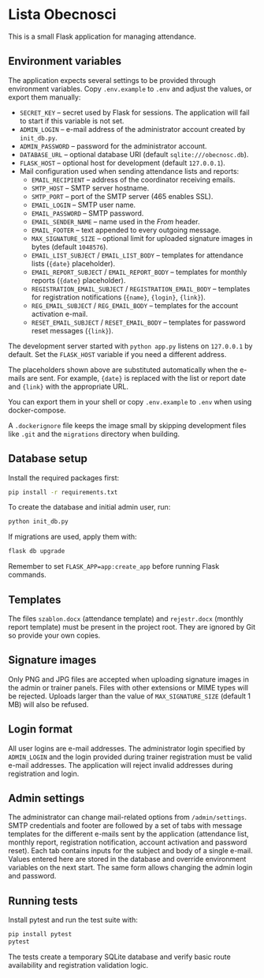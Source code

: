 # Lista Obecnosci

This is a small Flask application for managing attendance.

## Environment variables

The application expects several settings to be provided through environment variables.
Copy `.env.example` to `.env` and adjust the values, or export them manually:

- `SECRET_KEY` – secret used by Flask for sessions. The application will fail to start if this variable is not set.
- `ADMIN_LOGIN` – e-mail address of the administrator account created by `init_db.py`.
- `ADMIN_PASSWORD` – password for the administrator account.
- `DATABASE_URL` – optional database URI (default `sqlite:///obecnosc.db`).
- `FLASK_HOST` – optional host for development (default `127.0.0.1`).
- Mail configuration used when sending attendance lists and reports:
  - `EMAIL_RECIPIENT` – address of the coordinator receiving emails.
  - `SMTP_HOST` – SMTP server hostname.
  - `SMTP_PORT` – port of the SMTP server (465 enables SSL).
  - `EMAIL_LOGIN` – SMTP user name.
  - `EMAIL_PASSWORD` – SMTP password.
  - `EMAIL_SENDER_NAME` – name used in the *From* header.
  - `EMAIL_FOOTER` – text appended to every outgoing message.
  - `MAX_SIGNATURE_SIZE` – optional limit for uploaded signature images in bytes (default `1048576`).
  - `EMAIL_LIST_SUBJECT` / `EMAIL_LIST_BODY` – templates for attendance lists (`{date}` placeholder).
  - `EMAIL_REPORT_SUBJECT` / `EMAIL_REPORT_BODY` – templates for monthly reports (`{date}` placeholder).
  - `REGISTRATION_EMAIL_SUBJECT` / `REGISTRATION_EMAIL_BODY` – templates for registration notifications (`{name}`, `{login}`, `{link}`).
  - `REG_EMAIL_SUBJECT` / `REG_EMAIL_BODY` – templates for the account activation e-mail.
  - `RESET_EMAIL_SUBJECT` / `RESET_EMAIL_BODY` – templates for password reset messages (`{link}`).

The development server started with `python app.py` listens on
`127.0.0.1` by default. Set the `FLASK_HOST` variable if you need a
different address.

The placeholders shown above are substituted automatically when the e-mails are
sent. For example, `{date}` is replaced with the list or report date and `{link}`
with the appropriate URL.

You can export them in your shell or copy `.env.example` to `.env` when using docker-compose.

A `.dockerignore` file keeps the image small by skipping development files like `.git` and the `migrations` directory when building.

## Database setup

Install the required packages first:

```bash
pip install -r requirements.txt
```

To create the database and initial admin user, run:

```bash
python init_db.py
```

If migrations are used, apply them with:

```bash
flask db upgrade
```

Remember to set `FLASK_APP=app:create_app` before running Flask commands.

## Templates

The files `szablon.docx` (attendance template) and `rejestr.docx` (monthly report template) must be present in the project root. They are ignored by Git so provide your own copies.

## Signature images

Only PNG and JPG files are accepted when uploading signature images in the admin
or trainer panels. Files with other extensions or MIME types will be rejected.
Uploads larger than the value of `MAX_SIGNATURE_SIZE` (default 1 MB) will also be refused.

## Login format

All user logins are e-mail addresses. The administrator login specified by
`ADMIN_LOGIN` and the login provided during trainer registration must be valid
e-mail addresses. The application will reject invalid addresses during
registration and login.

## Admin settings

The administrator can change mail-related options from `/admin/settings`.
SMTP credentials and footer are followed by a set of tabs with message
templates for the different e-mails sent by the application (attendance list,
monthly report, registration notification, account activation and password
reset). Each tab contains inputs for the subject and body of a single e-mail.
Values entered here are stored in the database and override environment
variables on the next start.  The same form allows changing the admin login and
password.

## Running tests

Install pytest and run the test suite with:

```bash
pip install pytest
pytest
```

The tests create a temporary SQLite database and verify basic route availability and registration validation logic.
